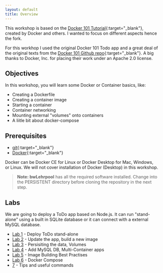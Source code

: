 ```yaml
---
layout: default
title: Overview
---
```


This workshop is based on the [Docker 101 Tutorial](https://www.docker.com/101-tutorial/){:target="_blank"}, created by Docker and others. I wanted to focus on different aspects hence the fork. 

For this workhop I used the original Docker 101 Todo app and a great deal of the original texts from the [Docker 101 Github repo](https://github.com/docker/getting-started){:target="_blank"}. A big thanks to Docker, Inc. for placing their work under an Apache 2.0 license.

## Objectives

In this workshop, you will learn some Docker or Container basics, like:

* Creating a Dockerfile
* Creating a container image
* Starting a container
* Container networking
* Mounting external "volumes" onto containers
* A liitle bit about docker-compose

## Prerequisites

* [git](https://git-scm.com/downloads){:target="_blank"}
* [Docker](https://docs.docker.com/desktop/){:target="_blank"}

Docker can be Docker CE for Linux or Docker Desktop for Mac, Windows, or Linux. We will not cover installation of Docker (Desktop) in this workshop.  

> **Note: bwLehrpool** has all the required software installed. Change into the PERSISTENT directory before cloning the repository in the next step.

## Labs

We are going to deploy a ToDo app based on Node.js. It can run "stand-alone" using a built in SQLite database or it can connect with a external MySQL database. 

- [Lab 1](workshop/lab1.md) - Deploy ToDo stand-alone
- [Lab 2](workshop/lab2.md) - Update the app, build a new image
- [Lab 3](workshop/lab3.md) - Persisiting the data, Volumes
- [Lab 4](workshop/lab4.md) - Add MySQL DB, Multi-Container apps
- [Lab 5](workshop/lab5.md) - Image Building Best Practises
- [Lab 6](workshop/lab6.md) - Docker Compose
- [7](workshop/lab7.md) - Tips and useful commands

